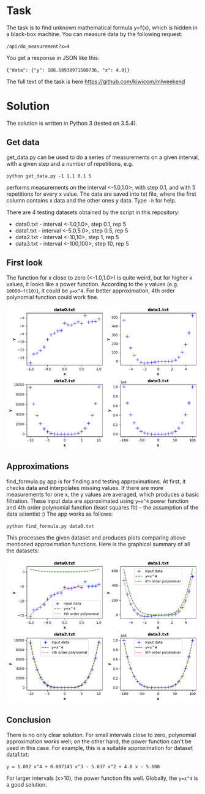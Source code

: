 # Task
The task is to find unknown mathematical formula y=f(x), which is hidden in a black-box machine. You can measure data
by the following request:

`/api/do_measurement?x=4`

You get a response in JSON like this:

`{"data": {"y": 188.58938971580736, "x": 4.0}}`

The full text of the task is here https://github.com/kiwicom/mlweekend

# Solution

The solution is written in Python 3 (tested on 3.5.4).

## Get data

get_data.py can be used to do a series of measurements on a given interval, with a given step and a number of
repetitions, e.g.

`python get_data.py -1 1.1 0.1 5`

performs measurements on the interval <-1.0,1.0>, with step 0.1, and with 5 repetitions for every x value. The data are
saved into txt file, where the first column contains x data and the other ones y data. Type `-h` for help.

There are 4 testing datasets obtained by the script in this repository:
- data0.txt - interval <-1.0,1.0>, step 0.1, rep 5
- data1.txt - interval <-5.0,5.0>, step 0.5, rep 5
- data2.txt - interval <-10,10>, step 1, rep 5
- data3.txt - interval <-100,100>, step 10, rep 5

## First look

The function for x close to zero (<-1.0,1.0>) is quite weird, but for higher x values, it looks like a power function.
According to the y values (e.g. `10000~f(10)`), it could be `y=x^4`. For better approximation, 4th order polynomial
function could work fine.

![input data](https://raw.githubusercontent.com/petrgabrlik/dark_contract/master/data_input_all.png)

## Approximations

find_formula.py app is for finding and testing approximations. At first, it checks data and interpolates missing values.
If there are more measurements for one x, the y values are averaged, which produces a basic filtration. These input
data are approximated using `y=x^4` power function and 4th order polynomial function (least squares fit) - the
assumption of the data scientist :) The app works as follows:

`python find_formula.py data0.txt`

This processes the given dataset and produces plots comparing above mentioned approximation functions. Here is the
graphical summary of all the datasets:

![input data](https://raw.githubusercontent.com/petrgabrlik/dark_contract/master/data_approx_all.png)

## Conclusion

There is no only clear solution. For small intervals close to zero, polynomial approximation works well; on the other
hand, the power function can't be used in this case. For example, this is a suitable approximation for dataset
data1.txt:

`y = 1.002 x^4 + 0.007143 x^3 - 5.037 x^2 + 4.8 x - 5.608`

For larger intervals (x>10), the power function fits well. Globally, the `y=x^4` is a good solution.
